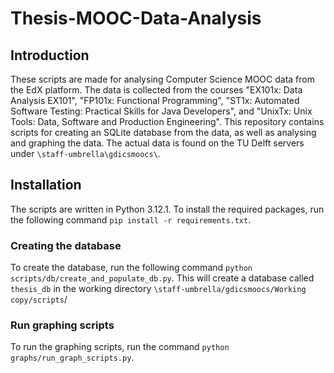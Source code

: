 # Thesis-MOOC-Data-Analysis

## Introduction
These scripts are made for analysing Computer Science MOOC data from the EdX platform. The data is collected from the courses "EX101x: Data Analysis EX101", "FP101x: Functional Programming", "ST1x: Automated Software Testing: Practical Skills for Java Developers", and "UnixTx: Unix Tools: Data, Software and Production Engineering". This repository contains scripts for creating an SQLite database from the data, as well as analysing and graphing the data. The actual data is found on the TU Delft servers under `\staff-umbrella\gdicsmoocs\`.

## Installation
The scripts are written in Python 3.12.1. To install the required packages, run the following command `pip install -r requirements.txt`.

### Creating the database
To create the database, run the following command `python scripts/db/create_and_populate_db.py`. This will create a database called `thesis_db` in the working directory `\staff-umbrella/gdicsmoocs/Working copy/scripts`/

### Run graphing scripts
To run the graphing scripts, run the command `python graphs/run_graph_scripts.py`.